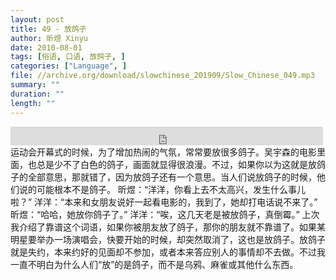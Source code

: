 ```yaml
---
layout: post
title: 49 - 放鸽子
author: 昕煜 Xinyu
date: 2010-08-01
tags: [俗语, 口语, 放鸽子, ]
categories: ["Language", ]
file: //archive.org/download/slowchinese_201909/Slow_Chinese_049.mp3
summary: ""
duration: ""
length: ""
---
```


<iframe src="https://archive.org/embed/slowchinese_201909/Slow_Chinese_049.mp3" width="500" height="30" frameborder="0" webkitallowfullscreen="true" mozallowfullscreen="true" allowfullscreen></iframe>
运动会开幕式的时候，为了增加热闹的气氛，常常要放很多鸽子。吴宇森的电影里面，也总是少不了白色的鸽子，画面就显得很浪漫。不过，如果你以为这就是放鸽子的全部意思，那就错了，因为放鸽子还有一个意思。当人们说放鸽子的时候，他们说的可能根本不是鸽子。
昕煜：“洋洋，你看上去不太高兴，发生什么事儿啦？”
洋洋：“本来和女朋友说好一起看电影的，我到了，她却打电话说不来了。”
昕煜：“哈哈，她放你鸽子了。”
洋洋：“唉，这几天老是被放鸽子，真倒霉。”
上次我介绍了靠谱这个词语，如果你被朋友放了鸽子，那你的朋友就不靠谱了。如果某明星要举办一场演唱会，快要开始的时候，却突然取消了，这也是放鸽子。放鸽子就是失约，本来约好的见面却不参加，或者本来答应别人的事情却不去做。不过我一直不明白为什么人们“放”的是鸽子，而不是乌鸦、麻雀或其他什么东西。
 
